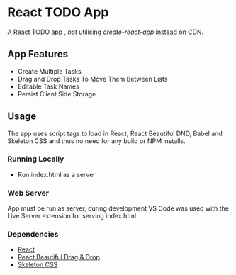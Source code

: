 # React TODO App
A React TODO app , *not* utilising *create-react-app* instead on CDN.

## App Features
- Create Multiple Tasks
- Drag and Drop Tasks To Move Them Between Lists
- Editable Task Names
- Persist Client Side Storage

## Usage
The app uses script tags to load in React, React Beautiful DND, Babel and Skeleton CSS and thus no need for any build or NPM installs.

### Running Locally
- Run index.html as a server 
 
### Web Server
App must be run as server, during development VS Code was used with the Live Server extension for serving index.html.

### Dependencies
- [React](https://github.com/facebook/react)
- [React Beautiful Drag & Drop](https://github.com/atlassian/react-beautiful-dnd)
- [Skeleton CSS](http://getskeleton.com/)





